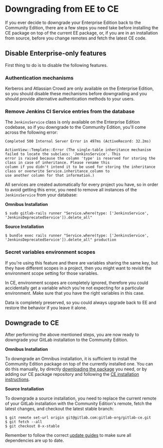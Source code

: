 # Downgrading from EE to CE

If you ever decide to downgrade your Enterprise Edition back to the Community
Edition, there are a few steps you need take before installing the CE package
on top of the current EE package, or, if you are in an installation from source,
before you change remotes and fetch the latest CE code.

## Disable Enterprise-only features

First thing to do is to disable the following features.

### Authentication mechanisms

Kerberos and Atlassian Crowd are only available on the Enterprise Edition, so
you should disable these mechanisms before downgrading and you should provide
alternative authentication methods to your users.

### Remove Jenkins CI Service entries from the database

The `JenkinsService` class is only available on the Enterprise Edition codebase,
so if you downgrade to the Community Edition, you'll come across the following
error:

```
Completed 500 Internal Server Error in 497ms (ActiveRecord: 32.2ms)

ActionView::Template::Error (The single-table inheritance mechanism failed to locate the subclass: 'JenkinsService'. This
error is raised because the column 'type' is reserved for storing the class in case of inheritance. Please rename this
column if you didn't intend it to be used for storing the inheritance class or overwrite Service.inheritance_column to
use another column for that information.)
```

All services are created automatically for every project you have, so in order
to avoid getting this error, you need to remove all instances of the
`JenkinsService` from your database:

**Omnibus Installation**

```
$ sudo gitlab-rails runner "Service.where(type: ['JenkinsService', 'JenkinsDeprecatedService']).delete_all"
```

**Source Installation**

```
$ bundle exec rails runner "Service.where(type: ['JenkinsService', 'JenkinsDeprecatedService']).delete_all" production
```

### Secret variables environment scopes

If you're using this feature and there are variables sharing the same
key, but they have different scopes in a project, then you might want to
revisit the environment scope setting for those variables.

In CE, environment scopes are completely ignored, therefore you could
accidentally get a variable which you're not expecting for a particular
environment. Make sure that you have the right variables in this case.

Data is completely preserved, so you could always upgrade back to EE and
restore the behavior if you leave it alone.

## Downgrade to CE

After performing the above mentioned steps, you are now ready to downgrade your
GitLab installation to the Community Edition.

**Omnibus Installation**

To downgrade an Omnibus installation, it is sufficient to install the Community
Edition package on top of the currently installed one. You can do this manually,
by directly [downloading the package](https://packages.gitlab.com/gitlab/gitlab-ce)
you need, or by adding our CE package repository and following the
[CE installation instructions](https://about.gitlab.com/installation/?version=ce).

**Source Installation**

To downgrade a source installation, you need to replace the current remote of
your GitLab installation with the Community Edition's remote, fetch the latest
changes, and checkout the latest stable branch:

```
$ git remote set-url origin git@gitlab.com:gitlab-org/gitlab-ce.git
$ git fetch --all
$ git checkout 8-x-stable
```

Remember to follow the correct [update guides](../update/README.md) to make
sure all dependencies are up to date.

